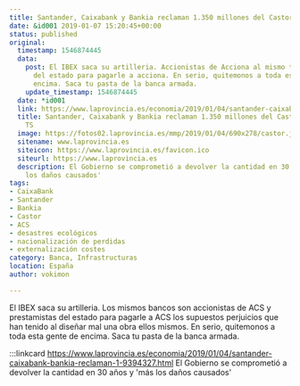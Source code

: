 ```yaml
---
title: Santander, Caixabank y Bankia reclaman 1.350 millones del Castor ante el TS
date: &id001 2019-01-07 15:20:45+00:00
status: published
original:
  timestamp: 1546874445
  data:
    post: El IBEX saca su artilleria. Accionistas de Acciona al mismo tiempo que prestamistas
      del estado para pagarle a acciona. En serio, quitemonos a toda esta gente de
      encima. Saca tu pasta de la banca armada.
    update_timestamp: 1546874445
  date: *id001
  link: https://www.laprovincia.es/economia/2019/01/04/santander-caixabank-bankia-reclaman-1350/1134667.html
  title: Santander, Caixabank y Bankia reclaman 1.350 millones del Castor ante el
    TS
  image: https://fotos02.laprovincia.es/mmp/2019/01/04/690x278/castor.jpg
  sitename: www.laprovincia.es
  siteicon: https://www.laprovincia.es/favicon.ico
  siteurl: https://www.laprovincia.es
  description: El Gobierno se comprometió a devolver la cantidad en 30 años y 'más
    los daños causados'
tags:
- CaixaBank
- Santander
- Bankia
- Castor
- ACS
- desastres ecológicos
- nacionalización de perdidas
- externalización costes
category: Banca, Infrastructuras
location: España
author: vokimon

---
```

El IBEX saca su artilleria.
Los mismos bancos son accionistas de ACS y prestamistas del estado para pagarle a ACS
los supuestos perjuicios que han tenido al diseñar mal una obra ellos mismos.
En serio, quitemonos a toda esta gente de encima.
Saca tu pasta de la banca armada.

:::linkcard https://www.laprovincia.es/economia/2019/01/04/santander-caixabank-bankia-reclaman-1-9394327.html
    El Gobierno se comprometió a devolver la cantidad en 30 años y 'más los daños causados'

